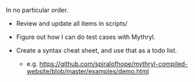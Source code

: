 In no particular order.

  - Review and update all items in scripts/

  - Figure out how I can do test cases with Mythryl.

  - Create a syntax cheat sheet, and use that as a todo list.
      - e.g. https://github.com/spiralofhope/mythryl-compiled-website/blob/master/examples/demo.html
